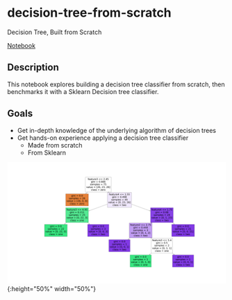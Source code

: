 # decision-tree-from-scratch
Decision Tree, Built from Scratch

[Notebook](decision_tree.ipynb)

## Description
This notebook explores building a decision tree classifier from scratch, then benchmarks it with a Sklearn Decision tree classifier.

## Goals
* Get in-depth knowledge of the underlying algorithm of decision trees
* Get hands-on experience applying a decision tree classifier
  * Made from scratch
  * From Sklearn


![image.png](decistion_tree.png){:height="50%" width="50%"}
